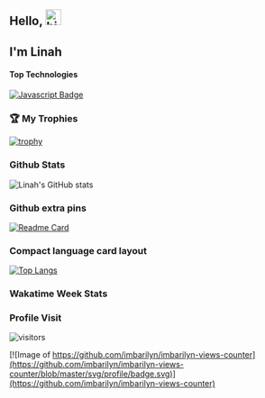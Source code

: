 ## Hello, <img src="https://user-images.githubusercontent.com/1303154/88677602-1635ba80-d120-11ea-84d8-d263ba5fc3c0.gif" width="28px" alt="hi">

## I'm Linah

#### Top Technologies

<!-- TODO: Make technologies links takes you to repositories -->

 [![Javascript Badge](https://img.shields.io/badge/-Javascript-F0DB4F?style=for-the-badge&labelColor=black&logo=javascript&logoColor=F0DB4F)](#) 


<!--START_SECTION:waka-->
<!--END_SECTION:waka-->
### 🏆 My Trophies
  [![trophy](https://github-profile-trophy.vercel.app/?username=imbarilyn&theme=onedark&no-bg=false&count_private=true)](https://github.com/imbarilyn/imbarilyn)
### Github Stats

![Linah's GitHub stats](https://github-readme-stats.vercel.app/api?username=imbarilyn&count_private=true&show_icons=true&theme=dark&title_color=009933&include_all_commits=true)

### Github extra pins

[![Readme Card](https://github-readme-stats.vercel.app/api/pin/?username=imbarilyn&repo=imbarilyn&theme=dark&title_color=009933)](https://github.com/imbarilyn/imbarilyn&show_owner=true&count_private=true)

### Compact language card layout

[![Top Langs](https://github-readme-stats.vercel.app/api/top-langs/?username=wazimuhb&layout=compact&theme=dark&title_color=009933)](https://github.com/imbarilyn/imbarilyn)

### Wakatime Week Stats


### Profile Visit

![visitors](https://visitor-badge.glitch.me/badge?page_id=imbarilyn.imbarilyn&left_color=green&right_color=red&theme=dark&title_color=009933)

[![Image of https://github.com/imbarilyn/imbarilyn-views-counter](https://github.com/imbarilyn/imbarilyn-views-counter/blob/master/svg/profile/badge.svg)](https://github.com/imbarilyn/imbarilyn-views-counter)
